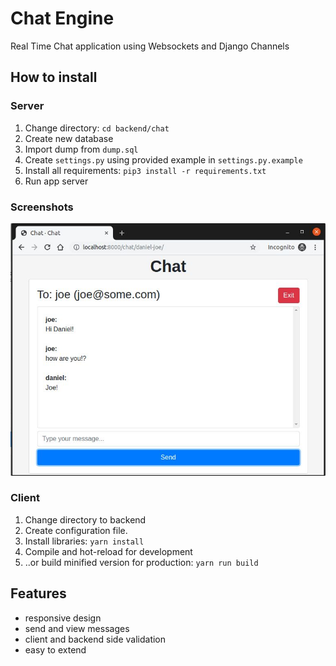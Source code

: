 # Chat Engine
 Real Time Chat application using Websockets and Django Channels 

## How to install

### Server

1. Change directory: `cd backend/chat`
2. Create new database
3. Import dump from `dump.sql`
4. Create `settings.py` using provided example in `settings.py.example`
5. Install all requirements: `pip3 install -r requirements.txt`
6. Run app server

### Screenshots
<img src="https://github.com/pjdurden/Chat-Engine/blob/master/68747470733a2f2f692e706f7374696d672e63632f317a6b56624c56382f746573742e706e67.png">

### Client

1. Change directory to backend
2. Create configuration file.
3. Install libraries: `yarn install`
4. Compile and hot-reload for development
5. ..or build minified version for production: `yarn run build`


## Features

- responsive design
- send and view messages
- client and backend side validation
- easy to extend
